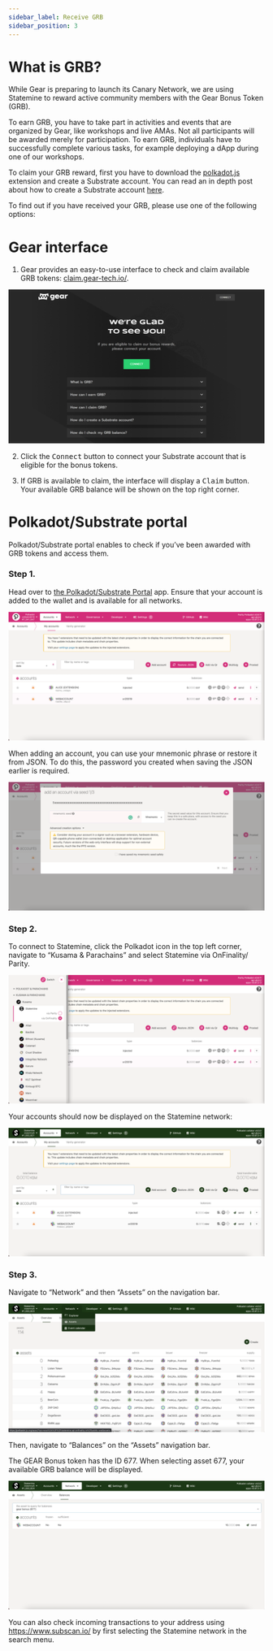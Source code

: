 ```yaml
---
sidebar_label: Receive GRB
sidebar_position: 3
---
```


# What is GRB?

While Gear is preparing to launch its Canary Network, we are using Statemine to reward active community members with the Gear Bonus Token (GRB).

To earn GRB, you have to take part in activities and events that are organized by Gear, like workshops and live AMAs. Not all participants will be awarded merely for participation. To earn GRB, individuals have to successfully complete various tasks, for example deploying a dApp during one of our workshops.

To claim your GRB reward, first you have to download the [polkadot.js](https://polkadot.js.org/extension/) extension and create a Substrate account. You can read an in depth post about how to create a Substrate account [here](create-account.md).

To find out if you have received your GRB, please use one of the following options:

# Gear interface

1. Gear provides an easy-to-use interface to check and claim available GRB tokens: [claim.gear-tech.io/](https://claim.gear-tech.io/).

![img alt](./img/claim-grb-1.png)

2. Click the <kbd>Connect</kbd> button to connect your Substrate account that is eligible for the bonus tokens.

3. If GRB is available to claim, the interface will display a <kbd>Claim</kbd> button. Your available GRB balance will be shown on the top right corner.

# Polkadot/Substrate portal

Polkadot/Substrate portal enables to check if you’ve been awarded with GRB tokens and access them.

### Step 1.

Head over to [the Polkadot/Substrate Portal](https://polkadot.js.org/apps) app. Ensure that your account is added to the wallet and is available for all networks.

![img alt](./img/screen-1.png)

When adding an account, you can use your mnemonic phrase or restore it from JSON. To do this, the password you created when saving the JSON earlier is required.

![img alt](./img/screen-2.png)

### Step 2.

To connect to Statemine, click the Polkadot icon in the top left corner, navigate to “Kusama & Parachains” and select Statemine via OnFinality/ Parity.

![img alt](./img/screen-3.png)

Your accounts should now be displayed on the Statemine network:

![img alt](./img/screen-4.png)

### Step 3.

Navigate to “Network” and then “Assets” on the navigation bar.

![img alt](./img/screen-5.png)

Then, navigate to “Balances” on the “Assets” navigation bar.

The GEAR Bonus token has the ID 677. When selecting asset 677, your available GRB balance will be displayed.

![img alt](./img/screen-6.png)

You can also check incoming transactions to your address using https://www.subscan.io/ by first selecting the Statemine network in the search menu.

